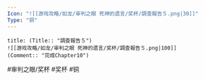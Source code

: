 ```yaml
---
Icon: "![[游戏攻略/如龙/审判之眼 死神的遗言/奖杯/調查報告５.png|30]]"
Type: "铜"
---
```

```ad-common-bronze-trophy
title: (Title:: "調查報告５")
![[游戏攻略/如龙/审判之眼 死神的遗言/奖杯/調查報告５.png|100]]
(Comment:: "完成Chapter10")
```

#审判之眼/奖杯 #奖杯 #铜
